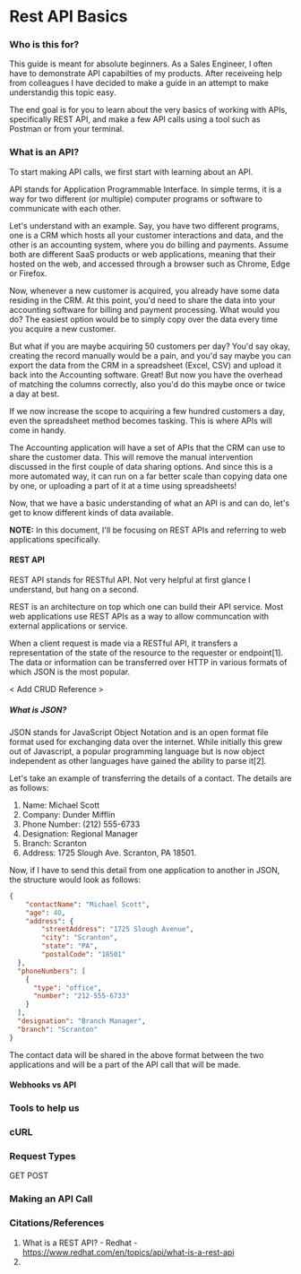 # Rest API Basics

### Who is this for?

This guide is meant for absolute beginners. As a Sales Engineer, I often have to demonstrate API capabilties of my products. After receiveing help from colleagues I have decided to make a guide in an attempt to make understandig this topic easy. 

The end goal is for you to learn about the very basics of working with APIs, specifically REST API, and make a few API calls using a tool such as Postman or from your terminal. 

### What is an API?

To start making API calls, we first start with learning about an API. 

API stands for Application Programmable Interface. In simple terms, it is a way for two different (or multiple) computer programs or software to communicate with each other. 

Let's understand with an example. Say, you have two different programs, one is a CRM which hosts all your customer interactions and data, and the other is an accounting system, where you do billing and payments. Assume both are different SaaS products or web applications, meaning that their hosted on the web, and accessed through a browser such as Chrome, Edge or Firefox. 

Now, whenever a new customer is acquired, you already have some data residing in the CRM. At this point, you'd need to share the data into your accounting software for billing and payment processing. What would you do? The easiest option would be to simply copy over the data every time you acquire a new customer. 

But what if you are maybe acquiring 50 customers per day? You'd say okay, creating the record manually would be a pain, and you'd say maybe you can export the data from the CRM in a spreadsheet (Excel, CSV) and upload it back into the Accounting software. Great! But now you have the overhead of matching the columns correctly, also you'd do this maybe once or twice a day at best.

If we now increase the scope to acquiring a few hundred customers a day, even the spreadsheet method becomes tasking. This is where APIs will come in handy. 

The Accounting application will have a set of APIs that the CRM can use to share the customer data. This will remove the manual intervention discussed in the first couple of data sharing options. And since this is a more automated way, it can run on a far better scale than copying data one by one, or uploading a part of it at a time using spreadsheets!

Now, that we have a basic understanding of what an API is and can do, let's get to know different kinds of data available. 

**NOTE:** In this document, I'll be focusing on REST APIs and referring to web applications specifically.  

#### REST API

REST API stands for RESTful API. Not very helpful at first glance I understand, but hang on a second. 

REST is an architecture on top which one can build their API service. Most web applications use REST APIs as a way to allow communcation with external applications or service. 

When a client request is made via a RESTful API, it transfers a representation of the state of the resource to the requester or endpoint[1]. The data or information can be transferred over HTTP in various formats of which JSON is the most popular. 

< Add CRUD Reference >

##### What is JSON?

JSON stands for JavaScript Object Notation and is an open format file format used for exchanging data over the internet. While initially this grew out of Javascript, a popular programming language but is now object independent as other languages have gained the ability to parse it[2]. 

Let's take an example of transferring the details of a contact. The details are as follows:

1. Name: Michael Scott
2. Company: Dunder Mifflin
3. Phone Number: (212) 555-6733
4. Designation: Regional Manager
5. Branch: Scranton
6. Address: 1725 Slough Ave. Scranton, PA 18501. 

Now, if I have to send this detail from one application to another in JSON, the structure would look as follows:

```JSON
{
    "contactName": "Michael Scott",
    "age": 40,
    "address": {
        "streetAddress": "1725 Slough Avenue",
        "city": "Scranton",
        "state": "PA",
        "postalCode": "18501"
  },
  "phoneNumbers": [
    {
      "type": "office",
      "number": "212-555-6733"
    }
  ],
  "designation": "Branch Manager",
  "branch": "Scranton"
}
```
The contact data will be shared in the above format between the two applications and will be a part of the API call that will be made.

#### Webhooks vs API



### Tools to help us


### cURL

### Request Types

GET
POST


### Making an API Call



### Citations/References

1. What is a REST API? - Redhat - https://www.redhat.com/en/topics/api/what-is-a-rest-api
2. 